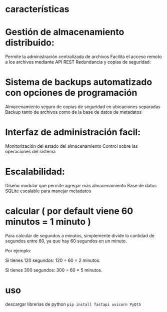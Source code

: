 # características
# Gestión de almacenamiento distribuido:
Permite la administración centralizada de archivos
Facilita el acceso remoto a los archivos mediante API REST
Redundancia y copias de seguridad:
# Sistema de backups automatizado con opciones de programación
Almacenamiento seguro de copias de seguridad en ubicaciones separadas
Backup tanto de archivos como de la base de datos de metadatos
# Interfaz de administración facil:
Monitorización del estado del almacenamiento
Control sobre las operaciones del sistema
# Escalabilidad:
Diseño modular que permite agregar más almacenamiento
Base de datos SQLite escalable para manejar metadatos
# calcular ( por default viene 60 minutos = 1 minuto )
Para calcular de segundos a minutos, simplemente divide la cantidad de segundos entre 60, ya que hay 60 segundos en un minuto.

Por ejemplo:

Si tienes 120 segundos: 120 ÷ 60 = 2 minutos.

Si tienes 300 segundos: 300 ÷ 60 = 5 minutos.

# uso
descargar librerias de python 
`pip install fastapi uvicorn PyQt5 `
